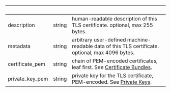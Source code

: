 <!-- Code generated for API Clients. DO NOT EDIT. -->

| &nbsp;          | &nbsp; | &nbsp;                                                                                              |
| --------------- | ------ | --------------------------------------------------------------------------------------------------- |
| description     | string | human-readable description of this TLS certificate. optional, max 255 bytes.                        |
| metadata        | string | arbitrary user-defined machine-readable data of this TLS certificate. optional, max 4096 bytes.     |
| certificate_pem | string | chain of PEM-encoded certificates, leaf first. See [Certificate Bundles](/http#certificate-chains). |
| private_key_pem | string | private key for the TLS certificate, PEM-encoded. See [Private Keys](/http#private-keys).           |
